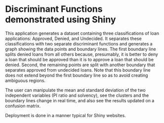 # Discriminant Functions demonstrated using Shiny

This application generates a dataset containing three classifications of loan applications: Approved, Denied, and Undecided.  It separates these classifications with two separate discriminant functions and generates a graph showing the data
points and boundary lines.  The first boundary line splits denied loans from all others because, presumably, it is better to deny a loan that should be approved than it is to approve a loan that should be denied.
Second, the remaining points are split with another boundary that separates approved from undecided loans.  Note that this boundary line does not extend beyond the first boundary line so as to avoid creating ambiguous
regions.

The user can manipulate the mean and standard deviation of the two independent variables (PI ratio and solvency), see the clusters and the boundary lines change in real time, and also see the results updated on a confusion matrix.

Deployment is done in a manner typical for Shiny websites.

